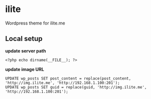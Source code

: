# ilite

Wordpress theme for ilite.me


## Local setup

**update server path**

    <?php echo dirname(__FILE__); ?>

**update image URL**

    UPDATE wp_posts SET post_content = replace(post_content, 'http://img.ilite.me', 'http://192.168.1.100:201');
    UPDATE wp_posts SET guid = replace(guid, 'http://img.ilite.me', 'http://192.168.1.100:201');

